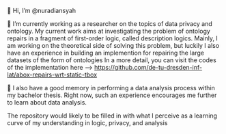 👋 Hi, I’m @nuradiansyah

👀 I’m currently working as a researcher on the topics of data privacy and ontology. My current work aims at investigating the problem of ontology repairs in a fragment of first-order logic, called description logics. 
Mainly, I am working on the theoretical side of solving this problem, but luckily I also have an experience in building an implemention for repairing the large datasets of the form of ontologies
In a more detail, you can visit the codes of the implementation here --> https://github.com/de-tu-dresden-inf-lat/abox-repairs-wrt-static-tbox

🌱 I also have a good memory in performing a data analysis process within my bachelor thesis. Right now, such an experience encourages me further to learn about data analysis. 

The repository would likely to be filled in with what I perceive as a learning curve of my understanding in logic, privacy, and analysis

<!---
nuradiansyah/nuradiansyah is a ✨ special ✨ repository because its `README.md` (this file) appears on your GitHub profile.
You can click the Preview link to take a look at your changes.
--->
